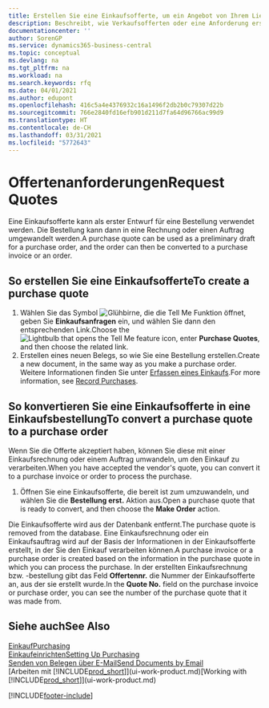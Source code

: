 ```yaml
---
title: Erstellen Sie eine Einkaufsofferte, um ein Angebot von Ihrem Lieferanten anzufordern | Microsoft Docs
description: Beschreibt, wie Verkaufsofferten oder eine Anforderung erstellt wird, um Ihre Offerte zu erfassen, um unter bestimmten Bedingungen einem Debitoren zu verkaufen.
documentationcenter: ''
author: SorenGP
ms.service: dynamics365-business-central
ms.topic: conceptual
ms.devlang: na
ms.tgt_pltfrm: na
ms.workload: na
ms.search.keywords: rfq
ms.date: 04/01/2021
ms.author: edupont
ms.openlocfilehash: 416c5a4e4376932c16a1496f2db2b0c79307d22b
ms.sourcegitcommit: 766e2840fd16efb901d211d7fa64d96766ac99d9
ms.translationtype: HT
ms.contentlocale: de-CH
ms.lasthandoff: 03/31/2021
ms.locfileid: "5772643"
---
```

# <a name="request-quotes"></a><span data-ttu-id="eca39-103">Offertenanforderungen</span><span class="sxs-lookup"><span data-stu-id="eca39-103">Request Quotes</span></span>
<span data-ttu-id="eca39-104">Eine Einkaufsofferte kann als erster Entwurf für eine Bestellung verwendet werden. Die Bestellung kann dann in eine Rechnung oder einen Auftrag umgewandelt werden.</span><span class="sxs-lookup"><span data-stu-id="eca39-104">A purchase quote can be used as a preliminary draft for a purchase order, and the order can then be converted to a purchase invoice or an order.</span></span>


## <a name="to-create-a-purchase-quote"></a><span data-ttu-id="eca39-105">So erstellen Sie eine Einkaufsofferte</span><span class="sxs-lookup"><span data-stu-id="eca39-105">To create a purchase quote</span></span>
1. <span data-ttu-id="eca39-106">Wählen Sie das Symbol ![Glühbirne, die die Tell Me Funktion öffnet](media/ui-search/search_small.png "Tell Me-Funktion"), geben Sie **Einkaufsanfragen** ein, und wählen Sie dann den entsprechenden Link.</span><span class="sxs-lookup"><span data-stu-id="eca39-106">Choose the ![Lightbulb that opens the Tell Me feature](media/ui-search/search_small.png "Tell me what you want to do") icon, enter **Purchase Quotes**, and then choose the related link.</span></span>
2. <span data-ttu-id="eca39-107">Erstellen eines neuen Belegs, so wie Sie eine Bestellung erstellen.</span><span class="sxs-lookup"><span data-stu-id="eca39-107">Create a new document, in the same way as you make a purchase order.</span></span> <span data-ttu-id="eca39-108">Weitere Informationen finden Sie unter [Erfassen eines Einkaufs](purchasing-how-record-purchases.md).</span><span class="sxs-lookup"><span data-stu-id="eca39-108">For more information, see [Record Purchases](purchasing-how-record-purchases.md).</span></span>

## <a name="to-convert-a-purchase-quote-to-a-purchase-order"></a><span data-ttu-id="eca39-109">So konvertieren Sie eine Einkaufsofferte in eine Einkaufsbestellung</span><span class="sxs-lookup"><span data-stu-id="eca39-109">To convert a purchase quote to a purchase order</span></span>
<span data-ttu-id="eca39-110">Wenn Sie die Offerte akzeptiert haben, können Sie diese mit einer Einkaufsrechnung oder einem Auftrag umwandeln, um den Einkauf zu verarbeiten.</span><span class="sxs-lookup"><span data-stu-id="eca39-110">When you have accepted the vendor's quote, you can convert it to a purchase invoice or order to process the purchase.</span></span>

1. <span data-ttu-id="eca39-111">Öffnen Sie eine Einkaufsofferte, die bereit ist zum umzuwandeln, und wählen Sie die **Bestellung erst.** Aktion aus.</span><span class="sxs-lookup"><span data-stu-id="eca39-111">Open a purchase quote that is ready to convert, and then choose the **Make Order** action.</span></span>

<span data-ttu-id="eca39-112">Die Einkaufsofferte wird aus der Datenbank entfernt.</span><span class="sxs-lookup"><span data-stu-id="eca39-112">The purchase quote is removed from the database.</span></span> <span data-ttu-id="eca39-113">Eine Einkaufsrechnung oder ein Einkaufsauftrag wird auf der Basis der Informationen in der Einkaufsofferte erstellt, in der Sie den Einkauf verarbeiten können.</span><span class="sxs-lookup"><span data-stu-id="eca39-113">A purchase invoice or a purchase order is created based on the information in the purchase quote in which you can process the purchase.</span></span> <span data-ttu-id="eca39-114">In der erstellten Einkaufsrechnung bzw. -bestellung gibt das Feld **Offertennr.** die Nummer der Einkaufsofferte an, aus der sie erstellt wurde.</span><span class="sxs-lookup"><span data-stu-id="eca39-114">In the **Quote No.** field on the purchase invoice or purchase order, you can see the number of the purchase quote that it was made from.</span></span>

## <a name="see-also"></a><span data-ttu-id="eca39-115">Siehe auch</span><span class="sxs-lookup"><span data-stu-id="eca39-115">See Also</span></span>
[<span data-ttu-id="eca39-116">Einkauf</span><span class="sxs-lookup"><span data-stu-id="eca39-116">Purchasing</span></span>](purchasing-manage-purchasing.md)  
[<span data-ttu-id="eca39-117">Einkaufeinrichten</span><span class="sxs-lookup"><span data-stu-id="eca39-117">Setting Up Purchasing</span></span>](purchasing-setup-purchasing.md)  
[<span data-ttu-id="eca39-118">Senden von Belegen über E-Mail</span><span class="sxs-lookup"><span data-stu-id="eca39-118">Send Documents by Email</span></span>](ui-how-send-documents-email.md)  
<span data-ttu-id="eca39-119">[Arbeiten mit [!INCLUDE[prod_short](includes/prod_short.md)]](ui-work-product.md)</span><span class="sxs-lookup"><span data-stu-id="eca39-119">[Working with [!INCLUDE[prod_short](includes/prod_short.md)]](ui-work-product.md)</span></span>


[!INCLUDE[footer-include](includes/footer-banner.md)]